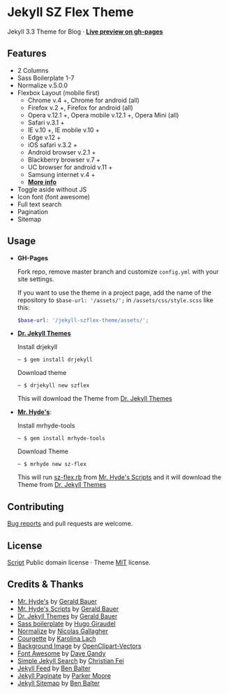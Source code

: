 # Jekyll SZ Flex Theme

Jekyll 3.3 Theme for Blog · [**Live preview on gh-pages**](https://startzerognu.github.io/jekyll-szflex-theme/)

## Features

* 2 Columns
* Sass Boilerplate 1-7
* Normalize v.5.0.0
* Flexbox Layout (mobile first)
  * Chrome v.4 +, Chrome for android (all)
  * Firefox v.2 +, Firefox for android (all)
  * Opera v.12.1 +, Opera mobile v.12.1 +, Opera Mini (all)
  * Safari v.3.1 +
  * IE v.10 +, IE mobile v.10 +
  * Edge v.12 +
  * iOS safari v.3.2 +
  * Android browser v.2.1 +
  * Blackberry browser v.7 +
  * UC browser for android v.11 +
  * Samsung internet v.4 +
  * [**More info**][caniuse]
* Toggle aside without JS
* Icon font (font awesome)
* Full text search
* Pagination
* Sitemap

## Usage

* **GH-Pages**

  Fork repo, remove master branch and customize `config.yml` with your site settings.

  If you want to use the theme in a project page, add the name of the repository to
  `$base-url: '/assets/';` in `/assets/css/style.scss` like this:

  ```scss
  $base-url: '/jekyll-szflex-theme/assets/';
  ```

* **[Dr. Jekyll Themes][drjekyllthemes]**

  Install drjekyll

  ```
  ~ $ gem install drjekyll
  ```
  Download theme

  ```
  ~ $ drjekyll new szflex
  ```

  This will download the Theme from [Dr. Jekyll Themes][drjekyllthemes]

* **[Mr. Hyde's][hyde]**:

  Install mrhyde-tools

  ```
  ~ $ gem install mrhyde-tools
  ```

  Download Theme

  ```
  ~ $ mrhyde new sz-flex
  ```

  This will run [sz-flex.rb][script] from [Mr. Hyde's Scripts][hydescripts] and
  it will download the Theme from [Dr. Jekyll Themes][drjekyllthemes]

## Contributing

[Bug reports][issues] and pull requests are welcome.

## License

[Script][script] Public domain license · Theme [MIT][mit] license.

## Credits & Thanks

* [Mr. Hyde's][hyde] by [Gerald Bauer][geraldb]
* [Mr. Hyde's Scripts][hydescripts] by [Gerald Bauer][geraldb]
* [Dr. Jekyll Themes][drjekyllthemes] by [Gerald Bauer][geraldb]
* [Sass boilerplate][sass-boilerplate] by [Hugo Giraudel][hugogiraudel]
* [Normalize][normalize] by [Nicolas Gallagher][necolas]
* [Courgette][courgette] by [Karolina Lach][karolinalach]
* [Background Image][image] by [OpenClipart-Vectors][openclipart-vectors]
* [Font Awesome][font-awesome] by [Dave Gandy][dave-gandy]
* [Simple Jekyll Search][search] by [Christian Fei][christian-fei]
* [Jekyll Feed][feed] by [Ben Balter][ben-balter]
* [Jekyll Paginate][paginate] by [Parker Moore][parker-moore]
* [Jekyll Sitemap][sitemap] by [Ben Balter][ben-balter]

[caniuse]: http://caniuse.com/#feat=flexbox
[hyde]: https://github.com/mrhydescripts
[hydescripts]: https://github.com/mrhydescripts/scripts
[script]: https://github.com/mrhydescripts/scripts/blob/master/sz-flex.rb
[drjekyllthemes]: https://github.com/drjekyllthemes
[geraldb]: https://github.com/geraldb
[sass-boilerplate]: https://github.com/HugoGiraudel/sass-boilerplate
[hugogiraudel]: https://github.com/HugoGiraudel
[normalize]: https://github.com/necolas/normalize.css
[necolas]: https://github.com/necolas
[courgette]: https://fonts.google.com/specimen/Courgette
[karolinalach]: https://plus.google.com/+KarolinaLach
[image]: https://pixabay.com/en/background-blue-wallpaper-design-159244/
[openclipart-vectors]: https://pixabay.com/en/users/OpenClipart-Vectors-30363/
[issues]: https://github.com/StartZeroGnu/jekyll-szflex-theme/issues
[mit]: https://opensource.org/licenses/MIT
[search]: https://github.com/christian-fei/Simple-Jekyll-Search
[christian-fei]: https://github.com/christian-fei
[font-awesome]: http://fontawesome.io/
[dave-gandy]: https://github.com/davegandy
[feed]: https://github.com/jekyll/jekyll-feed
[paginate]: https://github.com/jekyll/jekyll-paginate
[sitemap]: https://github.com/jekyll/jekyll-sitemap
[ben-balter]: https://github.com/benbalter
[parker-moore]: https://github.com/parkr
